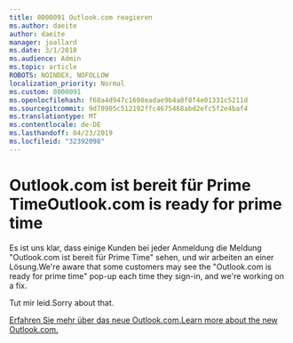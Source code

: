 ```yaml
---
title: 8000091 Outlook.com reagieren
ms.author: daeite
author: daeite
manager: joallard
ms.date: 3/1/2018
ms.audience: Admin
ms.topic: article
ROBOTS: NOINDEX, NOFOLLOW
localization_priority: Normal
ms.custom: 8000091
ms.openlocfilehash: f68a4d947c1698eadae9b4a8f8f4e01331c5211d
ms.sourcegitcommit: 9d78905c512192ffc4675468abd2efc5f2e4baf4
ms.translationtype: MT
ms.contentlocale: de-DE
ms.lasthandoff: 04/23/2019
ms.locfileid: "32392098"
---
```

# <a name="outlookcom-is-ready-for-prime-time"></a><span data-ttu-id="6e0d6-102">Outlook.com ist bereit für Prime Time</span><span class="sxs-lookup"><span data-stu-id="6e0d6-102">Outlook.com is ready for prime time</span></span>

<span data-ttu-id="6e0d6-103">Es ist uns klar, dass einige Kunden bei jeder Anmeldung die Meldung "Outlook.com ist bereit für Prime Time" sehen, und wir arbeiten an einer Lösung.</span><span class="sxs-lookup"><span data-stu-id="6e0d6-103">We're aware that some customers may see the "Outlook.com is ready for prime time" pop-up each time they sign-in, and we're working on a fix.</span></span>

<span data-ttu-id="6e0d6-104">Tut mir leid.</span><span class="sxs-lookup"><span data-stu-id="6e0d6-104">Sorry about that.</span></span>

[<span data-ttu-id="6e0d6-105">Erfahren Sie mehr über das neue Outlook.com.</span><span class="sxs-lookup"><span data-stu-id="6e0d6-105">Learn more about the new Outlook.com.</span></span>](https://go.microsoft.com/fwlink/p/?linkid=2001300)